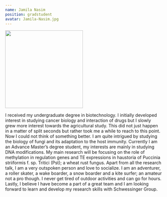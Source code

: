 ```yaml
---
name: Jamila Nasim
position: gradstudent
avatar: Jamila-Nasim.jpg
---
```


<img width="250" src="{{site.baseurl}}/images/people/{{page.avatar}}" data-action="zoom">

I received my undergraduate degree in biotechnology. I initially developed interest in studying cancer biology and interaction of drugs but I slowly grew more interest towards the agricultural study. This did not just happen in a matter of split seconds but rather took me a while to reach to this point. Now I could not think of something better. I am quite intrigued by studying the biology of fungi and its adaptation to the host immunity. Currently I am an Advance Master’s degree student, my interests are mainly in studying DNA modifications. My main research will be focusing on the role of methylation in regulation genes and TE expressions in haustoria of Puccinia striiformis f. sp. Tritici (Pst); a wheat rust fungus. Apart from all the research talk, I am a very outspoken person and love to socialize. I am an adventurer, a roller skater, a wake boarder, a snow boarder and a kite surfer; an amateur not a pro though. I never get tired of outdoor activities and can go for hours. Lastly, I believe I have become a part of a great team and I am looking forward to learn and develop my research skills with Schwessinger Group.
